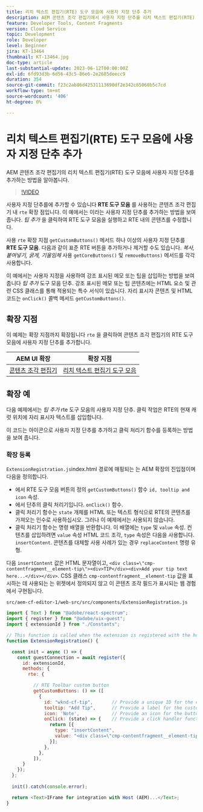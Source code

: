 ```yaml
---
title: 리치 텍스트 편집기(RTE) 도구 모음에 사용자 지정 단추 추가
description: AEM 콘텐츠 조각 편집기에서 사용자 지정 단추를 리치 텍스트 편집기(RTE) 도구 모음에 추가하는 방법을 알아봅니다
feature: Developer Tools, Content Fragments
version: Cloud Service
topic: Development
role: Developer
level: Beginner
jira: KT-13464
thumbnail: KT-13464.jpg
doc-type: article
last-substantial-update: 2023-06-12T00:00:00Z
exl-id: 6fd93d3b-6d56-43c5-86e6-2e2685deecc9
duration: 354
source-git-commit: f23c2ab86d42531113690df2e342c65060b5c7cd
workflow-type: tm+mt
source-wordcount: '406'
ht-degree: 0%

---
```


# 리치 텍스트 편집기(RTE) 도구 모음에 사용자 지정 단추 추가

AEM 콘텐츠 조각 편집기의 리치 텍스트 편집기(RTE) 도구 모음에 사용자 지정 단추를 추가하는 방법을 알아봅니다.

>[!VIDEO](https://video.tv.adobe.com/v/3420768?quality=12&learn=on)

사용자 지정 단추를에 추가할 수 있습니다 **RTE 도구 모음** 를 사용하는 콘텐츠 조각 편집기 내 `rte` 확장 점입니다. 이 예에서는 이라는 사용자 지정 단추를 추가하는 방법을 보여 줍니다. _팁 추가_ 을 클릭하여 RTE 도구 모음을 실행하고 RTE 내의 콘텐츠를 수정합니다.

사용 `rte` 확장 지점 `getCustomButtons()` 메서드 하나 이상의 사용자 지정 단추를 **RTE 도구 모음**. 다음과 같이 표준 RTE 버튼을 추가하거나 제거할 수도 있습니다. _복사, 붙여넣기, 굵게, 기울임체_ 사용 `getCoreButtons()` 및 `removeButtons)` 메서드를 각각 사용합니다.

이 예에서는 사용자 지정을 사용하여 강조 표시된 메모 또는 팁을 삽입하는 방법을 보여 줍니다 _팁 추가_ 도구 모음 단추. 강조 표시된 메모 또는 팁 콘텐츠에는 HTML 요소 및 관련 CSS 클래스를 통해 적용되는 특수 서식이 있습니다. 자리 표시자 콘텐츠 및 HTML 코드는 `onClick()` 콜백 메서드 `getCustomButtons()`.

## 확장 지점

이 예제는 확장 지점까지 확장됩니다 `rte` 을 클릭하여 콘텐츠 조각 편집기의 RTE 도구 모음에 사용자 지정 단추를 추가합니다.

| AEM UI 확장 | 확장 지점 |
| ------------------------ | --------------------- | 
| [콘텐츠 조각 편집기](https://developer.adobe.com/uix/docs/services/aem-cf-editor/) | [리치 텍스트 편집기 도구 모음](https://developer.adobe.com/uix/docs/services/aem-cf-editor/api/rte-toolbar/) |

## 확장 예

다음 예제에서는 _팁 추가_ rte 도구 모음의 사용자 지정 단추. 클릭 작업은 RTE의 현재 캐럿 위치에 자리 표시자 텍스트를 삽입합니다.

이 코드는 아이콘으로 사용자 지정 단추를 추가하고 클릭 처리기 함수를 등록하는 방법을 보여 줍니다.

### 확장 등록

`ExtensionRegistration.js`index.html 경로에 매핑되는 는 AEM 확장의 진입점이며 다음을 정의합니다.

+ 에서 RTE 도구 모음 버튼의 정의 `getCustomButtons()` 함수 `id, tooltip and icon` 속성.
+ 에서 단추의 클릭 처리기입니다. `onClick()` 함수.
+ 클릭 처리기 함수는 `state` 개체를 HTML 또는 텍스트 형식으로 RTE의 콘텐츠를 가져오는 인수로 사용하십시오. 그러나 이 예제에서는 사용되지 않습니다.
+ 클릭 처리기 함수는 명령 배열을 반환합니다. 이 배열에는 `type` 및 `value` 속성. 컨텐츠를 삽입하려면 `value` 속성 HTML 코드 조각, `type` 속성은 다음을 사용합니다. `insertContent`. 콘텐츠를 대체할 사용 사례가 있는 경우 `replaceContent` 명령 유형.

다음 `insertContent` 값은 HTML 문자열이고, `<div class=\"cmp-contentfragment__element-tip\"><div>TIP</div><div>Add your tip text here...</div></div>`. CSS 클래스 `cmp-contentfragment__element-tip` 값을 표시하는 데 사용되는 는 위젯에서 정의되지 않고 이 콘텐츠 조각 필드가 표시되는 웹 경험에서 구현됩니다.


`src/aem-cf-editor-1/web-src/src/components/ExtensionRegistration.js`

```javascript
import { Text } from "@adobe/react-spectrum";
import { register } from "@adobe/uix-guest";
import { extensionId } from "./Constants";

// This function is called when the extension is registered with the host and runs in an iframe in the Content Fragment Editor browser window.
function ExtensionRegistration() {

  const init = async () => {
    const guestConnection = await register({
      id: extensionId,
      methods: {
        rte: {

          // RTE Toolbar custom button
          getCustomButtons: () => ([
            {
              id: "wknd-cf-tip",       // Provide a unique ID for the custom button
              tooltip: "Add Tip",      // Provide a label for the custom button
              icon: 'Note',            // Provide an icon for the button (see https://spectrum.adobe.com/page/icons/ for a list of available icons)
              onClick: (state) => {    // Provide a click handler function that returns the instructions array with type and value. This example inserts the HTML snippet for TIP content.
                return [{
                  type: "insertContent",
                  value: "<div class=\"cmp-contentfragment__element-tip\"><div>TIP</div><div>Add your tip text here...</div></div>"
                }];
              },
            },
          ]),
      }
    });
  };
  
  init().catch(console.error);

  return <Text>IFrame for integration with Host (AEM)...</Text>;
}
```
